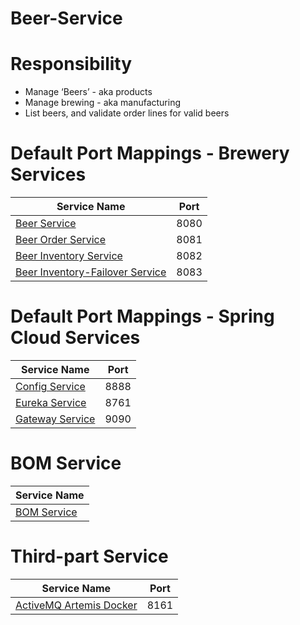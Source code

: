 # Beer-Service

# Responsibility
- Manage ‘Beers’ - aka products
- Manage brewing - aka manufacturing
- List beers, and validate order lines for valid beers

# Default Port Mappings - Brewery Services
| Service Name | Port | 
| --------| -----|
| [Beer Service](https://github.com/AlexeiStrug/Brewery-SpringCloud-Microservice/tree/master/beer-service) | 8080 |
| [Beer Order Service](https://github.com/AlexeiStrug/Brewery-SpringCloud-Microservice/tree/master/beer-order-service) | 8081 |
| [Beer Inventory Service](https://github.com/AlexeiStrug/Brewery-SpringCloud-Microservice/tree/master/beer-inventory-service) | 8082 |
| [Beer Inventory-Failover Service](https://github.com/AlexeiStrug/Brewery-SpringCloud-Microservice/tree/master/inventory-failover) | 8083 |

# Default Port Mappings - Spring Cloud Services
| Service Name | Port | 
| --------| -----|
| [Config Service](https://github.com/AlexeiStrug/Brewery-SpringCloud-Microservice/tree/master/brewery-config-server) | 8888 |
| [Eureka Service](https://github.com/AlexeiStrug/Brewery-SpringCloud-Microservice/tree/master/brewery-eureka) | 8761 |
| [Gateway Service](https://github.com/AlexeiStrug/Brewery-SpringCloud-Microservice/tree/master/brewery-gateway) | 9090 |

# BOM Service
| Service Name |
| --------|
| [BOM Service](https://github.com/AlexeiStrug/Brewery-SpringCloud-Microservice/tree/master/brewery-bom) |

# Third-part Service
| Service Name | Port | 
| --------| -----|
| [ActiveMQ Artemis Docker](https://github.com/vromero/activemq-artemis-docker) | 8161 |
